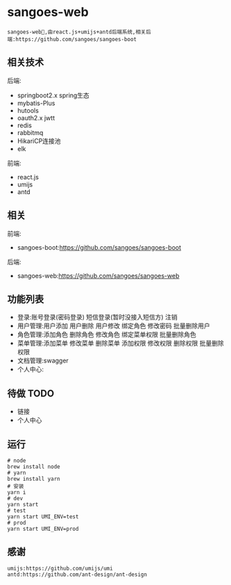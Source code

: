 # sangoes-web

    sangoes-web,由react.js+umijs+antd后端系统,相关后端:https://github.com/sangoes/sangoes-boot

## 相关技术

   后端:
   * springboot2.x spring生态
   * mybatis-Plus
   * hutools
   * oauth2.x jwtt
   * redis
   * rabbitmq
   * HikariCP连接池
   * elk
   
   前端:
   * react.js
   * umijs
   * antd

## 相关
    
   前端:
   
   * sangoes-boot:https://github.com/sangoes/sangoes-boot
   
   后端:
    
   * sangoes-web:https://github.com/sangoes/sangoes-web

## 功能列表

   * 登录:账号登录(密码登录) 短信登录(暂时没接入短信方) 注销
   * 用户管理:用户添加 用户删除 用户修改 绑定角色 修改密码 批量删除用户
   * 角色管理:添加角色 删除角色 修改角色 绑定菜单权限 批量删除角色
   * 菜单管理:添加菜单 修改菜单 删除菜单 添加权限 修改权限 删除权限 批量删除权限
   * 文档管理:swagger
   * 个人中心:
## 待做 TODO

   * 链接
   * 个人中心

## 运行
    # node
    brew install node
    # yarn
    brew install yarn
    # 安装
    yarn i
    # dev
    yarn start
    # test
    yarn start UMI_ENV=test
    # prod
    yarn start UMI_ENV=prod

## 感谢

    umijs:https://github.com/umijs/umi
    antd:https://github.com/ant-design/ant-design